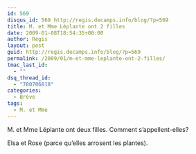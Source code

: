 ```yaml
---
id: 569
disqus_id: 569 http://regis.decamps.info/blog/?p=569
title: M. et Mme Léplante ont 2 filles
date: 2009-01-08T18:54:35+00:00
author: Régis
layout: post
guid: http://regis.decamps.info/blog/?p=569
permalink: /2009/01/m-et-mme-leplante-ont-2-filles/
tmac_last_id:
  - ""
dsq_thread_id:
  - "780706818"
categories:
  - Brève
tags:
  - M. et Mme
---
```

M. et Mme Léplante ont deux filles. Comment s’appellent-elles?
  
<!--more-->


  
Elsa et Rose (parce qu’elles arrosent les plantes).
